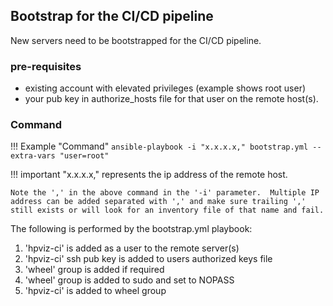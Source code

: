 ## Bootstrap for the CI/CD pipeline

New servers need to be bootstrapped for the CI/CD pipeline.

### pre-requisites

* existing account with elevated privileges (example shows root user)
* your pub key in authorize_hosts file for that user on the remote host(s).

### Command
!!! Example "Command"
    `ansible-playbook -i "x.x.x.x," bootstrap.yml --extra-vars "user=root"`

!!! important
    "x.x.x.x," represents the ip address of the remote host.

    Note the ',' in the above command in the '-i' parameter.  Multiple IP address can be added separated with ',' and make sure trailing ',' still exists or will look for an inventory file of that name and fail.

The following is performed by the bootstrap.yml playbook:

1. 'hpviz-ci' is added as a user to the remote server(s)
2. 'hpviz-ci' ssh pub key is added to users authorized keys file
3. 'wheel' group is added if required
4. 'wheel' group is added to sudo and set to NOPASS
5. 'hpviz-ci' is added to wheel group
